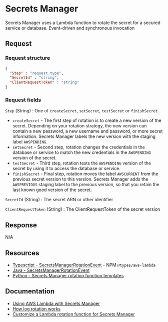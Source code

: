 # Secrets Manager

Secrets Manager uses a Lambda function to rotate the secret for a secured service or database. Event-driven and synchronous invocation

## Request

### Request structure

```json
{
  "Step" : "request.type",
  "SecretId" : "string",
  "ClientRequestToken" : "string"
}
```

### Request fields

`Step` (String)
: One of `createSecret`, `setSecret`, `testSecret` or `finishSecret`

- `createSecret` - The first step of rotation is to create a new version of the secret. Depending on your rotation strategy,
the new version can contain a new password, a new username and password, or more secret information. Secrets
Manager labels the new version with the staging label `AWSPENDING`.
- `setSecret` - Second step, rotation changes the credentials in the database or service to match the new credentials in the
`AWSPENDING` version of the secret.
- `testSecret` - Third step, rotation tests the `AWSPENDING` version of the secret by using it to access the database or service.
- `finishSecret` - Final step, rotation moves the label `AWSCURRENT` from the previous secret version to this version.
Secrets Manager adds the `AWSPREVIOUS` staging label to the previous version, so that you retain the last known
good version of the secret.

`SecretId` (String)
: The secret ARN or other identifier

`ClientRequestToken` (String)
: The ClientRequestToken of the secret version

## Response

N/A

## Resources

- [Typescript - SecretsManagerRotationEvent](https://github.com/DefinitelyTyped/DefinitelyTyped/blob/master/types/aws-lambda/trigger/secretsmanager.d.ts) - NPM `@types/aws-lambda`
- [Java - SecretsManagerRotationEvent](https://github.com/aws/aws-lambda-java-libs/blob/master/aws-lambda-java-events/src/main/java/com/amazonaws/services/lambda/runtime/events/SecretsManagerRotationEvent.java)
- [Python - Secrets Manager rotation function templates](https://docs.aws.amazon.com/secretsmanager/latest/userguide/reference_available-rotation-templates.html)

## Documentation

- [Using AWS Lambda with Secrets Manager](https://docs.aws.amazon.com/lambda/latest/dg/with-secrets-manager.html)
- [How log rotation works](https://docs.aws.amazon.com/secretsmanager/latest/userguide/rotate-secrets_how.html)
- [Customize a Lambda rotation function for Secrets Manager](https://docs.aws.amazon.com/secretsmanager/latest/userguide/rotate-secrets_customize.html)
